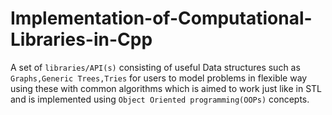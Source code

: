 # Implementation-of-Computational-Libraries-in-Cpp
A set of `libraries/API(s)` consisting of useful Data structures such as `Graphs,Generic Trees,Tries` for users to model problems in flexible way using these with common algorithms which is aimed to work just like in STL and is implemented using `Object Oriented programming(OOPs)` concepts.
